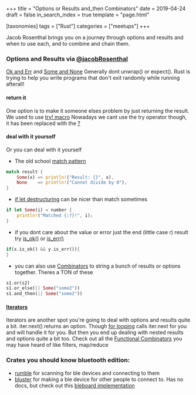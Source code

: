 +++
title = "Options or Results and_then Combinators"
date = 2019-04-24
draft = false
in_search_index = true
template = "page.html"

[taxonomies] 
tags = ["Rust"]
categories = ["meetups"] 
+++

Jacob Rosenthal brings you on a journey through options and results and when to use each, and to combine and chain them.

<!-- more -->

### Options and Results via [@jacobRosenthal](https://github.com/jacobRosenthal)

[Ok and Err](https://doc.rust-lang.org/std/result/index.html) and [Some and None](https://doc.rust-lang.org/std/option/index.html)
Generally dont unwrap() or expect(). Rust is trying to help you write programs that don't exit randomly while running afterall!

#### return it

One option is to make it someone elses problem by just returning the result. We used to use [try! macro](https://doc.rust-lang.org/std/macro.try.html) Nowadays we cant use the try operator though, it has been replaced with the [?](https://doc.rust-lang.org/edition-guide/rust-2018/error-handling-and-panics/the-question-mark-operator-for-easier-error-handling.html)

#### deal with it yourself

Or you can deal with it yourself

-   The old school [match pattern](https://doc.rust-lang.org/rust-by-example/flow_control/match.html)

```rust
match result {
    Some(x) => println!("Result: {}", x),
    None    => println!("Cannot divide by 0"),
}
```

-   [if let destructuring](https://doc.rust-lang.org/rust-by-example/flow_control/if_let.html) can be nicer than match sometimes

```rust
if let Some(i) = number {
    println!("Matched {:?}!", i);
}
```

-   if you dont care about the value or error just the end (little case r) result try [is_ok()](https://doc.rust-lang.org/std/result/enum.Result.html#method.is_ok) or [is_err()](https://doc.rust-lang.org/std/result/enum.Result.html#method.is_err)

```rust
if(x.is_ok() && y.is_err()){
}
```

-   you can also use [Combinators](https://learning-rust.github.io/docs/e6.combinators.html) to string a bunch of results or options together. Theres a TON of these

```rust
s1.or(s2)
s1.or_else(|| Some("some2"))
s1.and_then(|| Some("some2"))
```

#### [Iterators](https://doc.rust-lang.org/book/ch13-02-iterators.html)

Iterators are another spot you're going to deal with options and results quite a bit. iter.next() returns an option. Though [for looping](https://doc.rust-lang.org/1.8.0/book/iterators.html) calls iter.next for you and will handle it for you. But then you end up dealing with nested results and options quite a bit too. Check out all the [Functional Combinators](http://blog.madhukaraphatak.com/functional-programming-in-rust-part-2/) you may have heard of like filters, map/reduce

### Crates you should know bluetooth edition:

-   [rumble](https://github.com/mwylde/rumble) for scanning for ble devices and connecting to them
-   [bluster](https://github.com/dfrankland/bluster) for making a ble device for other people to connect to. Has no docs, but check out this [bleboard implementation](https://github.com/dfrankland/bleboard)

